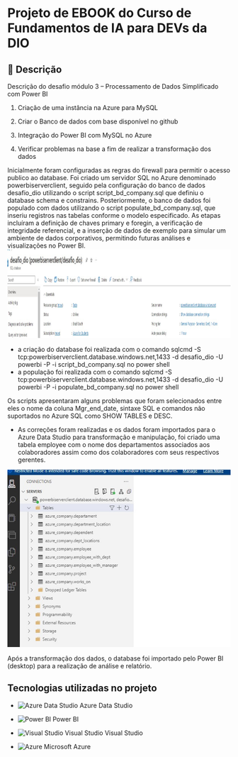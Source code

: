 <h1>
    <span> Projeto de EBOOK do Curso de Fundamentos de IA para DEVs da DIO</span>
</h1>

## 📒 Descrição
Descrição do desafio módulo 3 – Processamento de Dados Simplificado com Power BI

1. Criação de uma instância na Azure para MySQL

2. Criar o Banco de dados com base disponível no github

3. Integração do Power BI com MySQL no Azure

4. Verificar problemas na base a fim de realizar a transformação dos dados

Inicialmente foram configuradas as regras do firewall para permitir o acesso publico ao database. Foi criado um servidor SQL no Azure denominado powerbiserverclient, seguido pela configuração do banco de dados desafio_dio utilizando o script script_bd_company.sql que definiu o database schema e constrains. Posteriormente, o banco de dados foi populado com dados utilizando o script populate_bd_company.sql, que inseriu registros nas tabelas conforme o modelo especificado. As etapas incluíram a definição de chaves primary e foregin, a verificação de integridade referencial, e a inserção de dados de exemplo para simular um ambiente de dados corporativos, permitindo futuras análises e visualizações no Power BI.
<img src="https://github.com/lucianeb/desafio_azure_bi/blob/main/azure_db.jpg" alt="Criacao da instancia Azure" width="1200" height="200"/>

- a criação do database foi realizada com o comando sqlcmd -S tcp:powerbiserverclient.database.windows.net,1433 -d desafio_dio -U powerbi -P -i script_bd_company.sql no power shell
- a população foi realizada com o comando sqlcmd -S tcp:powerbiserverclient.database.windows.net,1433 -d desafio_dio -U powerbi -P -i populate_bd_company.sql no power shell  

Os scripts apresentaram alguns problemas que foram selecionados entre eles o nome da coluna Mgr_end_date, sintaxe SQL e comandos não suportados no Azure SQL como SHOW TABLES e DESC.  

- As correções foram realizadas e os dados foram importados para o Azure Data Studio para transformação e manipulação, foi criado uma tabela employee com o nome dos departamentos associados aos colaboradores assim como dos colaboradores com seus respectivos gerentes.

<img src="https://github.com/lucianeb/desafio_azure_bi/blob/main/azure_studio_tables.jpg" alt="Criacao da instancia Azure" width="1000" height="400"/>

Após a transformação dos dados, o database foi importado pelo Power BI (desktop) para a realização de análise e relatório.



## Tecnologias utilizadas no projeto
- <img src="https://github.com/simple-icons/simple-icons/blob/develop/icons/microsoftsqlserver.svg" alt="Azure Data Studio" width="40" height="40"/> Azure Data Studio

- <img src="https://github.com/simple-icons/simple-icons/blob/develop/icons/powerbi.svg" alt="Power BI" width="40" height="40"/> Power BI
  
- <img src="https://github.com/simple-icons/simple-icons/blob/develop/icons/visualstudio.svg" alt="Visual Studio" width="40" height="40"/> Visual Studio Visual Studio

- <img src="https://github.com/simple-icons/simple-icons/blob/develop/icons/microsoftazure.svg" alt="Azure" width="40" height="40"/> Microsoft Azure









